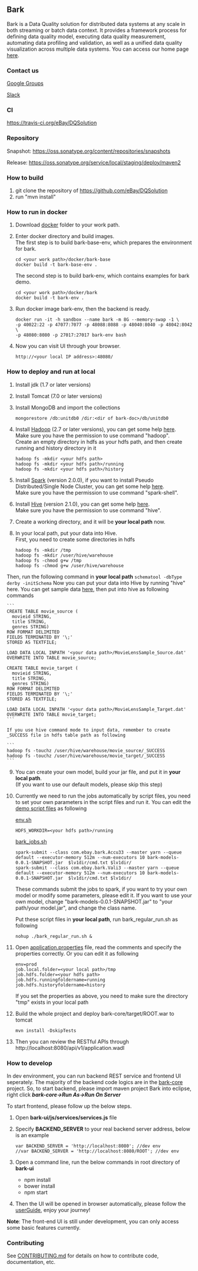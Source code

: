 ## Bark

Bark is a Data Quality solution for distributed data systems at any scale in both streaming or batch data context. It provides a framework process for defining data quality model, executing data quality measurement, automating data profiling and validation, as well as a unified data quality visualization across multiple data systems. You can access our home page [here](https://ebay.github.io/DQSolution/).


### Contact us
[Google Groups](mailto://ebay-bark-devs@googlegroups.com)

[Slack](https://ebay-eng.slack.com/messages/ebaysf-bark/)


### CI
https://travis-ci.org/eBay/DQSolution

### Repository
Snapshot: https://oss.sonatype.org/content/repositories/snapshots

Release: https://oss.sonatype.org/service/local/staging/deploy/maven2

### How to build
1. git clone the repository of https://github.com/eBay/DQSolution
2. run "mvn install"

### How to run in docker
1. Download [docker](https://github.com/eBay/DQSolution/tree/master/docker) folder to your work path.
2. Enter docker directory and build images.  
    The first step is to build bark-base-env, which prepares the environment for bark.
    ```
    cd <your work path>/docker/bark-base
    docker build -t bark-base-env .
    ```
    The second step is to build bark-env, which contains examples for bark demo.
    ```
    cd <your work path>/docker/bark
    docker build -t bark-env .
    ```

3. Run docker image bark-env, then the backend is ready.
    ```
    docker run -it -h sandbox --name bark -m 8G --memory-swap -1 \
    -p 40022:22 -p 47077:7077 -p 48088:8088 -p 48040:8040 -p 48042:8042 \
    -p 48080:8080 -p 27017:27017 bark-env bash
    ```

4. Now you can visit UI through your browser.
    ```
    http://<your local IP address>:48080/
    ```  

### How to deploy and run at local
1. Install jdk (1.7 or later versions)
2. Install Tomcat (7.0 or later versions)
3. Install MongoDB and import the collections
	```
	mongorestore /db:unitdb0 /dir:<dir of bark-doc>/db/unitdb0
	```

4. Install [Hadoop](http://mirror.stjschools.org/public/apache/hadoop/common/hadoop-2.7.2/hadoop-2.7.2.tar.gz) (2.7 or later versions), you can get some help [here](https://hadoop.apache.org/docs/r2.7.2/hadoop-project-dist/hadoop-common/SingleCluster.html).  
Make sure you have the permission to use command "hadoop".   
Create an empty directory in hdfs as your hdfs path, and then create running and history directory in it
    ```
    hadoop fs -mkdir <your hdfs path>
    hadoop fs -mkdir <your hdfs path>/running
    hadoop fs -mkdir <your hdfs path>/history
    ```
5. Install [Spark](http://www.webhostingjams.com/mirror/apache/spark/spark-2.0.0/spark-2.0.0-bin-hadoop2.7.tgz) (version 2.0.0), if you want to install Pseudo Distributed/Single Node Cluster, you can get some help [here](http://why-not-learn-something.blogspot.com/2015/06/spark-installation-pseudo.html).  
Make sure you have the permission to use command "spark-shell".
6. Install [Hive](http://mirrors.koehn.com/apache/hive/hive-2.1.0/apache-hive-2.1.0-bin.tar.gz) (version 2.1.0), you can get some help [here](https://cwiki.apache.org/confluence/display/Hive/GettingStarted#GettingStarted-RunningHive).  
Make sure you have the permission to use command "hive".
7. Create a working directory, and it will be **your local path** now.
8. In your local path, put your data into Hive.  
First, you need to create some directories in hdfs
    ```
    hadoop fs -mkdir /tmp
    hadoop fs -mkdir /user/hive/warehouse
    hadoop fs -chmod g+w /tmp
    hadoop fs -chmod g+w /user/hive/warehouse
    ```
Then, run the following command in **your local path**
    ```
    schematool -dbType derby -initSchema
    ```
Now you can put your data into Hive by running "hive" here. You can get sample data [here](https://github.com/eBay/DQSolution/tree/master/bark-doc/hive), then put into hive as following commands

    ```
    CREATE TABLE movie_source (
      movieid STRING,
      title STRING,
      genres STRING)
    ROW FORMAT DELIMITED
    FIELDS TERMINATED BY '\;'
    STORED AS TEXTFILE;

    LOAD DATA LOCAL INPATH '<your data path>/MovieLensSample_Source.dat' OVERWRITE INTO TABLE movie_source;

    CREATE TABLE movie_target (
      movieid STRING,
      title STRING,
      genres STRING)
    ROW FORMAT DELIMITED
    FIELDS TERMINATED BY '\;'
    STORED AS TEXTFILE;

    LOAD DATA LOCAL INPATH '<your data path>/MovieLensSample_Target.dat' OVERWRITE INTO TABLE movie_target;
    ```

    If you use hive command mode to input data, remember to create _SUCCESS file in hdfs table path as following

    ```
    hadoop fs -touchz /user/hive/warehouse/movie_source/_SUCCESS
    hadoop fs -touchz /user/hive/warehouse/movie_target/_SUCCESS
    ```
9. You can create your own model, build your jar file, and put it in **your local path**.  
(If you want to use our default models, please skip this step)
10. Currently we need to run the jobs automatically by script files, you need to set your own parameters in the script files and run it. You can edit the [demo script files](https://github.com/eBay/DQSolution/tree/master/bark-doc/hive/script/) as following

    [env.sh](https://github.com/eBay/DQSolution/tree/master/bark-doc/hive/script/env.sh)
    ```
    HDFS_WORKDIR=<your hdfs path>/running
    ```

    [bark_jobs.sh](https://github.com/eBay/DQSolution/tree/master/bark-doc/hive/script/bark_jobs.sh)
    ```
    spark-submit --class com.ebay.bark.Accu33 --master yarn --queue default --executor-memory 512m --num-executors 10 bark-models-0.0.1-SNAPSHOT.jar  $lv1dir/cmd.txt $lv1dir/
    spark-submit --class com.ebay.bark.Vali3 --master yarn --queue default --executor-memory 512m --num-executors 10 bark-models-0.0.1-SNAPSHOT.jar  $lv1dir/cmd.txt $lv1dir/
    ```

    These commands submit the jobs to spark, if you want to try your own model or modify some parameters, please edit it.
    If you want to use your own model, change "bark-models-0.0.1-SNAPSHOT.jar" to "your path/your model.jar", and change the class name.  

    Put these script files in **your local path**, run bark_regular_run.sh as following
    ```
    nohup ./bark_regular_run.sh &
    ```

11. Open [application.properties](https://github.com/eBay/DQSolution/tree/master/bark-core/src/main/resources/application.properties) file, read the comments and specify the properties correctly. Or you can edit it as following
    ```
    env=prod
    job.local.folder=<your local path>/tmp
    job.hdfs.folder=<your hdfs path>
    job.hdfs.runningfoldername=running
    job.hdfs.historyfoldername=history
    ```
    If you set the properties as above, you need to make sure the directory "tmp" exists in your local path
12. Build the whole project and deploy bark-core/target/ROOT.war to tomcat
    ```
    mvn install -DskipTests
    ```
13. Then you can review the RESTful APIs through http://localhost:8080/api/v1/application.wadl

### How to develop
In dev environment, you can run backend REST service and frontend UI seperately. The majority of the backend code logics are in the [bark-core](https://github.com/eBay/DQSolution/tree/master/bark-core) project. So, to start backend, please import maven project Bark into eclipse, right click ***bark-core->Run As->Run On Server***

To start frontend, please follow up the below steps.

1. Open **bark-ui/js/services/services.js** file

2. Specify **BACKEND_SERVER** to your real backend server address, below is an example

    ```
    var BACKEND_SERVER = 'http://localhost:8080'; //dev env
    //var BACKEND_SERVER = 'http://localhost:8080/ROOT'; //dev env
    ```

3. Open a command line, run the below commands in root directory of **bark-ui**

   - npm install
   - bower install
   - npm start

4. Then the UI will be opened in browser automatically, please follow the [userGuide](https://github.com/eBay/DQSolution/tree/master/bark-doc/userguide.md), enjoy your journey!

**Note**: The front-end UI is still under development, you can only access some basic features currently.


### Contributing

See [CONTRIBUTING.md](CONTRIBUTING.md) for details on how to contribute code, documentation, etc.
